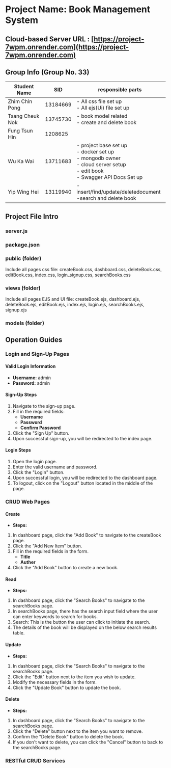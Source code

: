 # Project Name: Book Management System

## Cloud-based Server URL : [https://project-7wpm.onrender.com](https://project-7wpm.onrender.com)

## Group Info (Group No. 33)

| Student Name    | SID      | responsible parts                                                                                                                    |
|-----------------|----------|--------------------------------------------------------------------------------------------------------------------------------------|
| Zhim Chin Pong  | 13184669 | - All css file set up<br/>- All ejs(Ui) file set up <br/>                                                                              |
| Tsang Cheuk Nok | 13745730 | - book model related<br/>- create and delete book                                                                                                                                        |
| Fung Tsun Hin   | 1208625  |                                                                                                                                    |
| Wu Ka Wai       | 13711683 | - project base set up<br/>- docker set up<br/>- mongodb owner<br/>- cloud server setup<br/>- edit book<br/>- Swagger API Docs Set up |
| Yip Wing Hei    | 13119940 | - insert/find/update/deletedocument<br/>-search and delete book                                                                      |

## Project File Intro
### server.js

### package.json

### public (folder)
Include all pages css file:
createBook.css,
dashboard.css,
deleteBook.css,
editBook.css,
index.css,
login_signup.css,
searchBooks.css

### views (folder)
Include all pages EJS and UI file:
createBook.ejs,
dashboard.ejs,
deleteBook.ejs,
editBook.ejs,
index.ejs,
login.ejs,
searchBooks.ejs,
signup.ejs

### models (folder)


## Operation Guides

### Login and Sign-Up Pages
#### Valid Login Information
- **Username:** admin
- **Password:** admin

#### Sign-Up Steps
1. Navigate to the sign-up page.
2. Fill in the required fields:
   - **Username**
   - **Password**
   - **Confirm Password**
3. Click the "Sign Up" button.
4. Upon successful sign-up, you will be redirected to the index page.
#### Login Steps
1. Open the login page.
2. Enter the valid username and password.
3. Click the "Login" button.
4. Upon successful login, you will be redirected to the dashboard page.
5. To logout, click on the "Logout" button located in the middle of the page.

### CRUD Web Pages
#### Create
- **Steps:**
1. In dashboard page, click the "Add Book" to navigate to the createBook page.
2. Click the "Add New Item" button.
3. Fill in the required fields in the form.
   - **Title**
   - **Auther**
4. Click the "Add Book" button to create a new book.

#### Read
- **Steps:**
 1. In dashboard page, click the "Search Books" to navigate to the searchBooks page.
 2. In searchBooks page, there has the search input field where the user can enter keywords to search for books.
 3. Search: This is the button the user can click to initiate the search.
 4. The details of the book will be displayed on the below search results table.

#### Update
- **Steps:**
 1. In dashboard page, click the "Search Books" to navigate to the searchBooks page.
 2. Click the "Edit" button next to the item you wish to update.
 3. Modify the necessary fields in the form.
 4. Click the "Update Book" button to update the book.

#### Delete
- **Steps:**
 1. In dashboard page, click the "Search Books" to navigate to the searchBooks page.
 2. Click the "Delete" button next to the item you want to remove.
 3. Confirm the "Delete Book" button to delete the book.
 4. If you don't want to delete, you can click the "Cancel" button to back to the searchBooks page.
### RESTful CRUD Services
